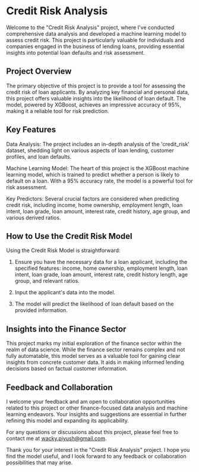# Credit Risk Analysis
Welcome to the "Credit Risk Analysis" project, where I've conducted comprehensive data analysis and developed a machine learning model to assess credit risk. This project is particularly valuable for individuals and companies engaged in the business of lending loans, providing essential insights into potential loan defaults and risk assessment.

## Project Overview
The primary objective of this project is to provide a tool for assessing the credit risk of loan applicants. By analyzing key financial and personal data, this project offers valuable insights into the likelihood of loan default. The model, powered by XGBoost, achieves an impressive accuracy of 95%, making it a reliable tool for risk prediction.

## Key Features
Data Analysis: The project includes an in-depth analysis of the 'credit_risk' dataset, shedding light on various aspects of loan lending, customer profiles, and loan defaults.

Machine Learning Model: The heart of this project is the XGBoost machine learning model, which is trained to predict whether a person is likely to default on a loan. With a 95% accuracy rate, the model is a powerful tool for risk assessment.

Key Predictors: Several crucial factors are considered when predicting credit risk, including income, home ownership, employment length, loan intent, loan grade, loan amount, interest rate, credit history, age group, and various derived ratios.

## How to Use the Credit Risk Model
Using the Credit Risk Model is straightforward:

1. Ensure you have the necessary data for a loan applicant, including the specified features: income, home ownership, employment length, loan intent, loan grade, loan amount, interest rate, credit history length, age group, and relevant ratios.

2. Input the applicant's data into the model.

3. The model will predict the likelihood of loan default based on the provided information.

## Insights into the Finance Sector
This project marks my initial exploration of the finance sector within the realm of data science. While the finance sector remains complex and not fully automatable, this model serves as a valuable tool for gaining clear insights from concrete customer data. It aids in making informed lending decisions based on factual customer information.

## Feedback and Collaboration
I welcome your feedback and am open to collaboration opportunities related to this project or other finance-focused data analysis and machine learning endeavors. Your insights and suggestions are essential in further refining this model and expanding its applicability.

For any questions or discussions about this project, please feel free to contact me at wacky.piyush@gmail.com.

Thank you for your interest in the "Credit Risk Analysis" project. I hope you find the model useful, and I look forward to any feedback or collaboration possibilities that may arise.
